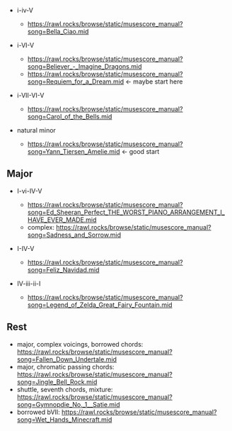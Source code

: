



- i-iv-V
   - https://rawl.rocks/browse/static/musescore_manual?song=Bella_Ciao.mid
 
- i-VI-V
  - https://rawl.rocks/browse/static/musescore_manual?song=Believer_-_Imagine_Dragons.mid
  - https://rawl.rocks/browse/static/musescore_manual?song=Requiem_for_a_Dream.mid <- maybe start here

- i-VII-VI-V
  - https://rawl.rocks/browse/static/musescore_manual?song=Carol_of_the_Bells.mid

- natural minor
   - https://rawl.rocks/browse/static/musescore_manual?song=Yann_Tiersen_Amelie.mid <- good start

Major
---

- I-vi-IV-V
   - https://rawl.rocks/browse/static/musescore_manual?song=Ed_Sheeran_Perfect_THE_WORST_PIANO_ARRANGEMENT_I_HAVE_EVER_MADE.mid
   - complex: https://rawl.rocks/browse/static/musescore_manual?song=Sadness_and_Sorrow.mid

- I-IV-V
   - https://rawl.rocks/browse/static/musescore_manual?song=Feliz_Navidad.mid
 
- IV-iii-ii-I
   - https://rawl.rocks/browse/static/musescore_manual?song=Legend_of_Zelda_Great_Fairy_Fountain.mid


Rest
---

- major, complex voicings, borrowed chords: https://rawl.rocks/browse/static/musescore_manual?song=Fallen_Down_Undertale.mid
- major, chromatic passing chords: https://rawl.rocks/browse/static/musescore_manual?song=Jingle_Bell_Rock.mid
- shuttle, seventh chords, mixture: https://rawl.rocks/browse/static/musescore_manual?song=Gymnopdie_No._1__Satie.mid
- borrowed bVII: https://rawl.rocks/browse/static/musescore_manual?song=Wet_Hands_Minecraft.mid
